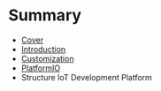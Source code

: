 # Summary

* [Cover](README.md)
* [Introduction](documentation/Introduction.md)
* [Customization](documentation/Customization.md)
* [PlatformIO](documentation/PlatformIo.md)
* Structure IoT Development Platform

